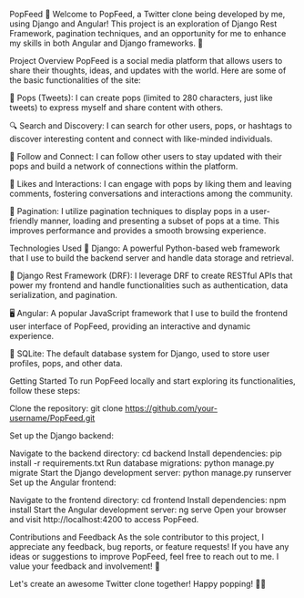 PopFeed 🎈
Welcome to PopFeed, a Twitter clone being developed by me, using Django and Angular! This project is an exploration of Django Rest Framework, pagination techniques, and an opportunity for me to enhance my skills in both Angular and Django frameworks. 🚀

Project Overview
PopFeed is a social media platform that allows users to share their thoughts, ideas, and updates with the world. Here are some of the basic functionalities of the site:

🔁 Pops (Tweets): I can create pops (limited to 280 characters, just like tweets) to express myself and share content with others.

🔍 Search and Discovery: I can search for other users, pops, or hashtags to discover interesting content and connect with like-minded individuals.

👥 Follow and Connect: I can follow other users to stay updated with their pops and build a network of connections within the platform.

🌟 Likes and Interactions: I can engage with pops by liking them and leaving comments, fostering conversations and interactions among the community.

📜 Pagination: I utilize pagination techniques to display pops in a user-friendly manner, loading and presenting a subset of pops at a time. This improves performance and provides a smooth browsing experience.

Technologies Used
🔧 Django: A powerful Python-based web framework that I use to build the backend server and handle data storage and retrieval.

🚀 Django Rest Framework (DRF): I leverage DRF to create RESTful APIs that power my frontend and handle functionalities such as authentication, data serialization, and pagination.

🖥️ Angular: A popular JavaScript framework that I use to build the frontend user interface of PopFeed, providing an interactive and dynamic experience.

📄 SQLite: The default database system for Django, used to store user profiles, pops, and other data.

Getting Started
To run PopFeed locally and start exploring its functionalities, follow these steps:

Clone the repository: git clone https://github.com/your-username/PopFeed.git

Set up the Django backend:

Navigate to the backend directory: cd backend
Install dependencies: pip install -r requirements.txt
Run database migrations: python manage.py migrate
Start the Django development server: python manage.py runserver
Set up the Angular frontend:

Navigate to the frontend directory: cd frontend
Install dependencies: npm install
Start the Angular development server: ng serve
Open your browser and visit http://localhost:4200 to access PopFeed.

Contributions and Feedback
As the sole contributor to this project, I appreciate any feedback, bug reports, or feature requests! If you have any ideas or suggestions to improve PopFeed, feel free to reach out to me. I value your feedback and involvement! 🙌

Let's create an awesome Twitter clone together! Happy popping! 🎈✨
